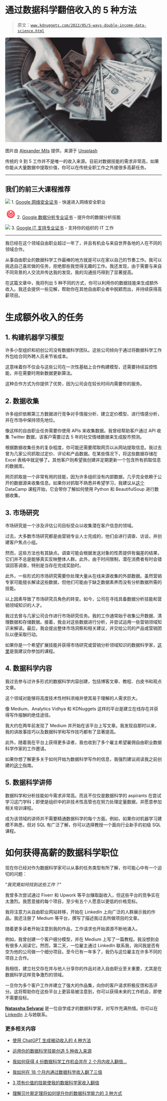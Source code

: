 # 通过数据科学翻倍收入的 5 种方法

> 原文：[`www.kdnuggets.com/2022/05/5-ways-double-income-data-science.html`](https://www.kdnuggets.com/2022/05/5-ways-double-income-data-science.html)

![通过数据科学翻倍收入的 5 种方法](img/2b7029d1571f16c8abfeb77408e4c797.png)

图片由 [Alexander Mils](https://unsplash.com/@alexandermils?utm_source=unsplash&utm_medium=referral&utm_content=creditCopyText) 提供，来源于 [Unsplash](https://unsplash.com/s/photos/income?utm_source=unsplash&utm_medium=referral&utm_content=creditCopyText)

传统的 9 到 5 工作并不是唯一的收入来源。目前对数据技能的需求非常高，如果你能从大量数据中提取价值，你可以在传统全职工作之外接很多高薪任务。

* * *

## 我们的前三大课程推荐

![](img/0244c01ba9267c002ef39d4907e0b8fb.png) 1\. [Google 网络安全证书](https://www.kdnuggets.com/google-cybersecurity) - 快速进入网络安全职业

![](img/e225c49c3c91745821c8c0368bf04711.png) 2\. [Google 数据分析专业证书](https://www.kdnuggets.com/google-data-analytics) - 提升你的数据分析技能

![](img/0244c01ba9267c002ef39d4907e0b8fb.png) 3\. [Google IT 支持专业证书](https://www.kdnuggets.com/google-itsupport) - 支持你的组织的 IT 工作

* * *

我已经在这个领域自由职业超过一年了，并且有机会与来自世界各地的人在不同的领域合作。

从事自由职业的数据科学工作最棒的地方就是可以在家以自己的节奏工作。我可以挑选自己喜欢做的任务，拒绝那些我觉得无趣的工作。我还发现，由于需要与来自不同背景的人交流并传达我的发现，我的沟通技巧得到了显著提高。

在这篇文章中，我将列出 5 种不同的方式，你可以利用你的数据技能来生成额外收入。我还会提供一些见解，帮助你在其他自由职业者中脱颖而出，并持续获得高薪项目。

# 生成额外收入的任务

## 1\. 构建机器学习模型

许多小型组织和初创公司没有数据科学团队。这些公司倾向于通过将数据科学工作外包给合同外聘人员来节省成本。

这意味着你不仅会与这些公司在一次性基础上合作构建模型，还需要持续监控性能，并在需要时用新数据更新算法。

这种合作方式为你提供了优势，因为公司会在较长时间内需要你的服务。

## 2\. 数据收集

许多组织依赖第三方数据进行竞争对手情报分析、建立定价模型、进行情感分析，并在市场中保持领先地位。

像这样的自由职业任务需要你使用 APIs 来收集数据。我曾经帮助客户通过 API 收集 Twitter 数据，该客户需要过去 5 年的社交情绪数据来生成股市预测。

根据数据收集任务的复杂程度，你可能还需要爬取网页以从网站提取信息。我过去曾为几家公司抓取过定价、评论和产品数据。在某些情况下，将这些数据存储在 Excel 表格中就足够了。其他客户则希望我创建并定期更新一个包含所有抓取信息的数据库。

网页抓取是一个非常有用的技能，因为许多组织没有内部数据，几乎完全依赖于公开的数据源来收集信息。如果你对抓取不熟悉并希望学习，我建议从[这个](http://datacamp.pxf.io/ZdzgYz) DataCamp 课程开始，它会带你了解如何使用 Python 和 BeautifulSoup 进行数据收集。

## 3\. 市场研究

市场研究是一个涉及评估公司目标受众以收集潜在客户信息的领域。

过去，大多数市场研究都是由营销专业人士完成的，他们会进行调查、访谈，并创建客户焦点小组。

然而，这些方法也有其缺点。调查可能会根据发送对象的性质提供有偏差的结果，它们并不总是能够真实反映整体人群。此外，由于时间限制，潜在消费者有时会错误回答调查，特别是当存在完成奖励时。

此外，一些形式的市场研究需要你处理大量从在线来源收集的外部数据。虽然营销专家可能擅长解读这些数据，但他们可能由于缺乏数据素养而没有分析数据所需的技能。

以上因素导致了市场研究员角色的转变。如今，公司在寻找具备数据分析技能和营销领域知识的人才。

我过去曾与几家公司合作进行市场研究任务。我的工作通常始于收集公开数据、清理数据和存储数据。接着，我会对这些数据进行分析，并尝试运用一些营销领域知识来解读。最后，我会提出整体市场洞察和相关建议，并交给公司的产品或营销团队以便采取行动。

如果你是一个希望扩展技能并获得市场研究或营销分析领域知识的数据科学家，[这里](http://datacamp.pxf.io/jWJGeb)是我建议你参加的课程。

## 4\. 数据科学内容

我过去参与过许多形式的数据科学内容创建，包括博客文章、教程、白皮书和观点文章。

这个领域对能够将高度技术性材料浓缩并使其易于理解的人需求巨大。

像 Medium、Analytics Vidhya 和 KDNuggets 这样的平台是建立在线存在并获得写作报酬的绝佳途径。

我大约在两年前发现了 Medium 并开始在该平台上写文章。我发现自那时以来，我的讲故事技巧以及数据科学和写作技巧都有了显著提高。

此外，随着我在平台上获得更多读者，我也收到了多个雇主希望雇佣自由职业数据科学作家的工作邀请。

如果你想了解更多关于如何开始为数据科学写作的信息，我强烈建议阅读我之前创建的[这个](https://towardsdatascience.com/how-to-start-writing-for-data-science-12bcd0bb51f)指南。

## 5\. 数据科学讲师

数据科学和分析技能如今需求非常高。而且不仅仅是数据科学的 aspirants 在尝试学习这门学科；即使是组织中的非技术性高管也在努力处理定量数据，并愿意参加相关培训课程。

成为该领域的讲师并不需要精通数据科学的每个方面。例如，如果你对机器学习建模不熟悉，但对 SQL 有广泛了解，你可以选择教授一个面向行业新手的初级 SQL 课程。

# 如何获得高薪的数据科学职位

现在你已经对作为数据科学家可以从事的任务类型有所了解，你可能心中有一个迫切的问题：

“*我究竟如何找到这些工作？*”

我曾多次尝试通过 Fiverr 和 Upwork 等平台赚取副收入，但这些平台的竞争实在太激烈。我愿意接的每个项目，至少有五个人愿意以更低的价格竞标。

我将注意力从自由职业网站转移，开始在 LinkedIn 上向广泛的人群展示我的作品。我还注册了 Medium 等平台，撰写了描述我过去所做项目的文章。

随着更多读者开始注意到我的作品，工作请求也开始源源不断地涌入。

例如，我曾创建一个客户细分模型，并在 Medium 上写了一篇教程。我没想到会有很多人阅读它。然而，第二天，一位雇主通过 LinkedIn 联系我，询问我是否有空为他的公司做一个细分项目。至今已有一年多了，我仍与这位雇主在许多不同的项目上合作。

我相信，建立社交存在并与他人分享你的作品对进入自由职业至关重要，尤其是在数据科学这样竞争激烈的领域。

一旦你为多个客户工作并建立了强大的作品集，向你的客户请求积极反馈和高评分。这将帮助你在这些平台上更容易被注意到，你可以获得未来的工作机会，即使不需要投标。

**[Natassha Selvaraj](https://www.natasshaselvaraj.com/)** 是一位自学成才的数据科学家，对写作充满热情。你可以在 [LinkedIn](https://www.linkedin.com/in/natassha-selvaraj-33430717a/) 上与她联系。

### 更多相关内容

+   [使用 ChatGPT 生成被动收入的 4 种方法](https://www.kdnuggets.com/2023/03/4-ways-generate-passive-income-chatgpt.html)

+   [运用你的数据科学技能创造 5 种收入来源](https://www.kdnuggets.com/2023/03/data-science-skills-create-5-streams-income.html)

+   [我如何获得 4 份数据科学工作机会并在 2 个月内收入翻倍…](https://www.kdnuggets.com/2021/01/data-science-offers-doubled-income-2-months.html)

+   [我如何在 18 个月内通过数据科学收入翻了三倍](https://www.kdnuggets.com/2021/10/tripled-my-income-data-science-18-months.html)

+   [3 项有价值的技能使我的数据科学家收入翻倍](https://www.kdnuggets.com/2022/10/3-valuable-skills-doubled-income-data-scientist.html)

+   [理解贝叶斯定理将如何提升你的数据科学能力的 3 种方式](https://www.kdnuggets.com/2022/06/3-ways-understanding-bayes-theorem-improve-data-science.html)
